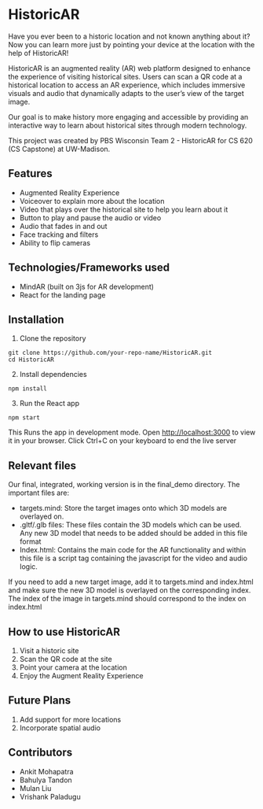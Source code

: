 # HistoricAR

Have you ever been to a historic location and not known anything about it? Now you can learn more just by pointing your device at the location with the help of HistoricAR!

HistoricAR is an augmented reality (AR) web platform designed to enhance the experience of visiting historical sites. Users can scan a QR code at a historical location to access an AR experience, which includes immersive visuals and audio that dynamically adapts to the user’s view of the target image.

Our goal is to make history more engaging and accessible by providing an interactive way to learn about historical sites through modern technology.

This project was created by PBS Wisconsin Team 2 - HistoricAR for CS 620 (CS Capstone) at UW-Madison.

## Features

- Augmented Reality Experience
- Voiceover to explain more about the location
- Video that plays over the historical site to help you learn about it 
- Button to play and pause the audio or video
- Audio that fades in and out 
- Face tracking and filters
- Ability to flip cameras

## Technologies/Frameworks used

- MindAR (built on 3js for AR development)
- React for the landing page 

## Installation 

1. Clone the repository
```
git clone https://github.com/your-repo-name/HistoricAR.git
cd HistoricAR
```

2. Install dependencies
```
npm install
```

3. Run the React app 
```
npm start
```  
This Runs the app in development mode. Open [http://localhost:3000](http://localhost:3000) to view it in your browser. Click Ctrl+C on your keyboard to end the live server

## Relevant files

Our final, integrated, working version is in the final_demo directory. The important files are:
- targets.mind: Store the target images onto which 3D models are overlayed on.
- .gltf/.glb files: These files contain the 3D models which can be used. Any new 3D model that needs to be added should be added in this file format 
- Index.html: Contains the main code for the AR functionality and within this file is a script tag containing the javascript for the video and audio logic.

If you need to add a new target image, add it to targets.mind and index.html and make sure the new 3D model is overlayed on the corresponding index. The index of the image in targets.mind should correspond to the index on index.html

## How to use HistoricAR

1. Visit a historic site
2. Scan the QR code at the site
3. Point your camera at the location 
4. Enjoy the Augment Reality Experience

## Future Plans 

1. Add support for more locations
2. Incorporate spatial audio 

## Contributors

- Ankit Mohapatra
- Bahulya Tandon 
- Mulan Liu
- Vrishank Paladugu


